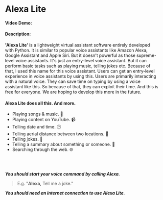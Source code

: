 # Alexa Lite
#### Video Demo:  <URL HERE>
#### Description:
**'Alexa Lite'** is a lightweight virtual assistant software entirely developed with Python. It is similar to popular voice assistants like Amazon Alexa, Google Assistant and Apple Siri. But it doesn't powerful as those supreme-level voice assistants. It's just an entry-level voice assistant. But it can perform basic tasks such as playing music, telling jokes etc. Because of that, I used this name for this voice assistant. Users can get an entry-level experience in voice assistants by using this. Users are primarily interacting with a natural voice. They can save time on typing by using a voice assistant like this. So because of that, they can exploit their time. And this is free for everyone. We are hoping to develop this more in the future.

#### Alexa Lite does all this. And more.
- Playing songs & music. :musical_note:
- Playing content on YouTube. :video_camera:
- Telling date and time. :clock2:
- Telling aerial distance between two locations. :straight_ruler:
- Telling jokes. :rofl:
- Telling a summary about something or someone. :monocle_face:
- Searching through the web. :globe_with_meridians:

<br>
</br>

***You should start your voice command by calling Alexa.***
> E.g. "**Alexa,** Tell me a joke."

***You should need an internet connection to use Alexa Lite.***
